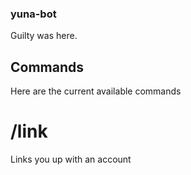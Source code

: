 ### yuna-bot
Guilty was here.

## Commands
Here are the current available commands
# /link <Name>
Links you up with an account

